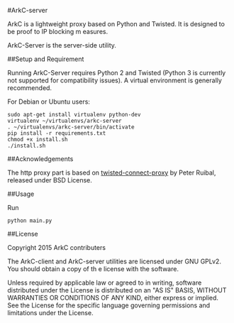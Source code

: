 #ArkC-server

ArkC is a lightweight proxy based on Python and Twisted. It is designed to be proof to IP blocking m
easures.

ArkC-Server is the server-side utility.

##Setup and Requirement

Running ArkC-Server requires Python 2 and Twisted (Python 3 is currently not supported for compatibility issues). A virtual environment is generally recommended.

For Debian or Ubuntu users:

    sudo apt-get install virtualenv python-dev
    virtualenv ~/virtualenvs/arkc-server
    . ~/virtualenvs/arkc-server/bin/activate
    pip install -r requirements.txt
    chmod +x install.sh
    ./install.sh

##Acknowledgements

The http proxy part is based on [twisted-connect-proxy](https://github.com/fmoo/twisted-connect-proxy) by Peter Ruibal, released under BSD License.

##Usage

Run

	python main.py

##License

Copyright 2015 ArkC contributers

The ArkC-client and ArkC-server utilities are licensed under GNU GPLv2. You should obtain a copy of th
e license with the software.

Unless required by applicable law or agreed to in writing, software
distributed under the License is distributed on an "AS IS" BASIS, WITHOUT
WARRANTIES OR CONDITIONS OF ANY KIND, either express or implied. See the
License for the specific language governing permissions and limitations
under the License.
